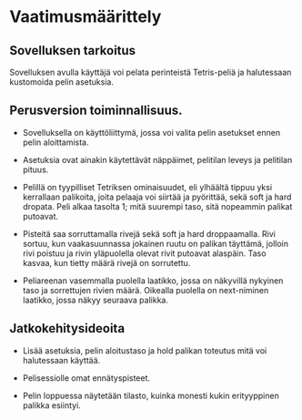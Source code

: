 # Vaatimusmäärittely

## Sovelluksen tarkoitus

Sovelluksen avulla käyttäjä voi pelata perinteistä Tetris-peliä ja halutessaan kustomoida pelin asetuksia.

## Perusversion toiminnallisuus.

- Sovelluksella on käyttöliittymä, jossa voi valita pelin asetukset ennen pelin aloittamista. 

- Asetuksia ovat ainakin käytettävät näppäimet, pelitilan leveys ja pelitilan pituus. 

- Pelillä on tyypilliset Tetriksen ominaisuudet, eli ylhäältä tippuu yksi kerrallaan palikoita, joita pelaaja voi siirtää ja pyörittää, sekä soft ja hard dropata. Peli alkaa tasolta 1; mitä suurempi taso, sitä nopeammin palikat putoavat.  

- Pisteitä saa sorruttamalla rivejä sekä soft ja hard droppaamalla. Rivi sortuu, kun vaakasuunnassa jokainen ruutu on palikan täyttämä, jolloin rivi poistuu ja rivin yläpuolella olevat rivit putoavat alaspäin. Taso kasvaa, kun tietty määrä rivejä on sorrutettu.

- Peliareenan vasemmalla puolella laatikko, jossa on näkyvillä nykyinen taso ja sorrettujen rivien määrä. Oikealla puolella on next-niminen laatikko, jossa näkyy seuraava palikka.

## Jatkokehitysideoita

- Lisää asetuksia, pelin aloitustaso ja hold palikan toteutus mitä voi halutessaan käyttää.

- Pelisessiolle omat ennätyspisteet. 

- Pelin loppuessa näytetään tilasto, kuinka monesti kukin erityyppinen palikka esiintyi. 





